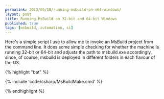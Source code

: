 ```yaml
---
permalink: 2013/06/10/running-msbuild-on-x64-windows/
layout: post
title: Running MsBuild on 32-bit and 64-bit Windows
published: true
tags: [msbuild, automation, ci]
---
```


Here's a simple script I use to allow me to invoke an MsBuild project from
the command line. It does some simple checking for whether the machine is
running 32-bit or 64-bit and adjusts the path to msbuild.exe accordingly,
since, of course, msbuild is deployed in different folders in each flavour
of the OS.

{% highlight "bat" %}

{% include 'code/csharp/MsBuildMake.cmd' %}

{% endhighlight %}
